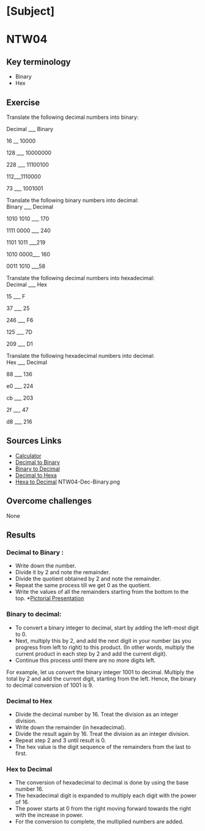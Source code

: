 # [Subject]
# NTW04

## Key terminology
* Binary 
* Hex


## Exercise
Translate the following decimal numbers into binary:

Decimal ___  Binary

16   __      10000


128 ___ 10000000


228 ___ 11100100


112___1110000


73 ___ 1001001




Translate the following binary numbers into decimal:   
Binary     ___        Decimal  

1010 1010  ___     170


1111 0000  ___ 240

1101 1011 ___219

1010 0000___  160

0011 1010 ___58




Translate the following decimal numbers into hexadecimal:  
Decimal        ___           Hex   

15   ___    F

37  ___   25

246  ___   F6

125   ___  7D

209  ___  D1


Translate the following hexadecimal numbers into decimal:   
Hex           ___           Decimal

88   ___   136

e0   ___  224

cb  ___ 203

2f  ___  47

d8 ___ 216



## Sources Links
* [Calculator](https://www.rapidtables.com/convert/number/) 
* [Decimal to Binary](https://www.cuemath.com/numbers/decimal-to-binary/)
* [Binary to Decimal](https://flexiple.com/developers/decimal-to-binary-conversion/)  
* [Decimal to Hexa](https://www.permadi.com/tutorial/numDecToHex/)
* [Hexa to Decimal](https://www.cuemath.com/numbers/hexadecimal-to-decimal/)
NTW04-Dec-Binary.png

## Overcome challenges

None

## Results
### Decimal to Binary :
* Write down the number.
* Divide it by 2 and note the remainder.
* Divide the quotient obtained by 2 and note the remainder.
* Repeat the same process till we get 0 as the quotient.
* Write the values of all the remainders starting from the bottom to the top.
*[Pictorial Presentation](\00_includes\Week2\Networking\NTW04\NTW04-Dec-Binary.png)

### Binary to decimal: 
* To convert a binary integer to decimal, start by adding the left-most digit to 0.
* Next, multiply this by 2, and add the next digit in your number (as you progress from left to right) to this product. (In other words, multiply the current product in each step by 2 and add the current digit).
* Continue this process until there are no more digits left.

For example, let us convert the binary integer 1001 to decimal. Multiply the total by 2 and add the current digit, starting from the left.
Hence, the binary to decimal conversion of 1001 is 9.

### Decimal to Hex

* Divide the decimal number by 16. Treat the division as an integer division.
* Write down the remainder (in hexadecimal).
* Divide the result again by 16. Treat the division as an integer division.
* Repeat step 2 and 3 until result is 0.
* The hex value is the digit sequence of the remainders from the last to first.

###  Hex to Decimal

* The conversion of hexadecimal to decimal is done by using the base number 16. 
* The hexadecimal digit is expanded to multiply each digit with the power of 16.
* The power starts at 0 from the right moving forward towards the right with the increase in power. 
* For the conversion to complete, the multiplied numbers are added.

